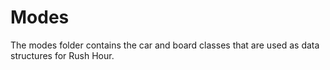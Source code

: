 # Modes

The modes folder contains the car and board classes that are used as data structures for Rush Hour.
